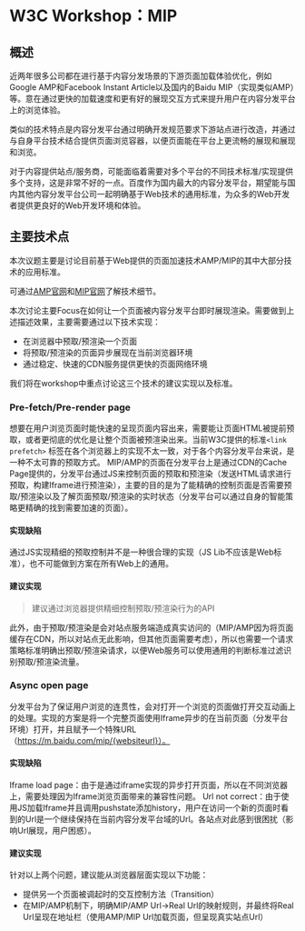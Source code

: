 # W3C Workshop：MIP

## 概述

近两年很多公司都在进行基于内容分发场景的下游页面加载体验优化，例如Google AMP和Facebook Instant Article以及国内的Baidu MIP（实现类似AMP）等。意在通过更快的加载速度和更有好的展现交互方式来提升用户在内容分发平台上的浏览体验。

类似的技术特点是内容分发平台通过明确开发规范要求下游站点进行改造，并通过与自身平台技术结合提供页面浏览容器，以便页面能在平台上更流畅的展现和展现和浏览。

对于内容提供站点/服务商，可能面临着需要对多个平台的不同技术标准/实现提供多个支持，这是非常不好的一点。百度作为国内最大的内容分发平台，期望能与国内其他内容分发平台公司一起明确基于Web技术的通用标准，为众多的Web开发者提供更良好的Web开发环境和体验。

## 主要技术点
本次议题主要是讨论目前基于Web提供的页面加速技术AMP/MIP的其中大部分技术的应用标准。

可通过[AMP官网](https://www.ampproject.org/)和[MIP官网](https://www.mipengine.org/)了解技术细节。

本次讨论主要Focus在如何让一个页面被内容分发平台即时展现渲染。需要做到上述描述效果，主要需要通过以下技术实现：

* 在浏览器中预取/预渲染一个页面
* 将预取/预渲染的页面异步展现在当前浏览器环境
* 通过稳定、快速的CDN服务提供更快的页面网络环境

我们将在workshop中重点讨论这三个技术的建议实现以及标准。

### Pre-fetch/Pre-render page
想要在用户浏览页面时能快速的呈现页面内容出来，需要能让页面HTML被提前预取，或者更彻底的优化是让整个页面被预渲染出来。当前W3C提供的标准`<link prefetch>` 标签在各个浏览器上的实现不太一致，对于各个内容分发平台来说，是一种不太可靠的预取方式。
MIP/AMP的页面在分发平台上是通过CDN的Cache Page提供的，分发平台通过JS来控制页面的预取和预渲染（发送HTML请求进行预取，构建Iframe进行预渲染），主要的目的是为了能精确的控制页面是否需要预取/预渲染以及了解页面预取/预渲染的实时状态（分发平台可以通过自身的智能策略更精确的找到需要加速的页面）。

#### 实现缺陷
通过JS实现精细的预取控制并不是一种很合理的实现（JS Lib不应该是Web标准），也不可能做到方案在所有Web上的通用。

#### 建议实现

>建议通过浏览器提供精细控制预取/预渲染行为的API

此外，由于预取/预渲染是会对站点服务端造成真实访问的（MIP/AMP因为将页面缓存在CDN，所以对站点无此影响，但其他页面需要考虑），所以也需要一个请求策略标准明确出预取/预渲染请求，以便Web服务可以使用通用的判断标准过滤识别预取/预渲染流量。

### Async open page
分发平台为了保证用户浏览的连贯性，会对打开一个浏览的页面做打开交互动画上的处理。实现的方案是将一个完整页面使用Iframe异步的在当前页面（分发平台环境）打开，并且赋予一个特殊URL（https://m.baidu.com/mip/{websiteurl}）。

#### 实现缺陷
Iframe load page：由于是通过iframe实现的异步打开页面，所以在不同浏览器上，需要处理因为Iframe浏览页面带来的兼容性问题。
Url not correct：由于使用JS加载Iframe并且调用pushstate添加history，用户在访问一个新的页面时看到的Url是一个继续保持在当前内容分发平台域的Url。各站点对此感到很困扰（影响Url展现，用户困惑）。

#### 建议实现
针对以上两个问题，建议能从浏览器层面实现以下功能：

* 提供另一个页面被调起时的交互控制方法（Transition）
* 在MIP/AMP机制下，明确MIP/AMP Url->Real Url的映射规则，并最终将Real Url呈现在地址栏（使用AMP/MIP Url加载页面，但呈现真实站点Url）
